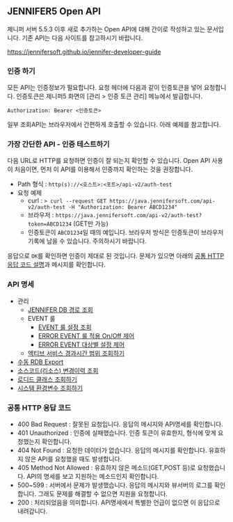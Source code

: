 ## JENNIFER5 Open API

제니퍼 서버 5.5.3 이후 새로 추가하는 Open API에 대해 간이로 작성하고 있는 문서입니다. 기존 API는 다음 사이트를 참고하시기 바랍니다.

https://jennifersoft.github.io/jennifer-developer-guide


### 인증 하기

모든 API는 인증정보가 필요합니다. 요청 헤더에 다음과 같이 인증토큰을 넣어 요청합니다. 인증토큰은 제니퍼5 화면의 [관리 > 인증 토큰 관리] 메뉴에서 발급합니다.

`Authorization: Bearer <인증토큰>`

일부 조회API는 브라우저에서 간편하게 호출할 수 있습니다. 아래 예제를 참고합니다.

### 가장 간단한 API - 인증 테스트하기

다음 URL로 HTTP를 요청하면 인증이 잘 되는지 확인할 수 있습니다. Open API 사용이 처음이면, 먼저 이 API를 이용해서 인증까지 확인하는 것을 권장합니다.

- Path 형식 : `http(s)://<호스트>:<포트>/api-v2/auth-test`
- 요청 예제 
    - curl : `> curl --request GET https://java.jennifersoft.com/api-v2/auth-test -H "Authorization: Bearer ABCD1234"`
    - 브라우저 : `https://java.jennifersoft.com/api-v2/auth-test?token=ABCD1234` (GET만 가능)
    - 인증토큰이 `ABCD1234`일 때의 예입니다. 브라우저 방식은 인증토큰이 브라우저 기록에 남을 수 있습니다. 주의하시기 바랍니다.

응답으로 `OK`를 확인하면 인증이 제대로 된 것입니다. 문제가 있으면 아래의 [공통 HTTP 응답 코드 설명](#공통-HTTP-응답-코드)과 메시지를 확인합니다.

### API 명세

- 관리
    - [JENNIFER DB 경로 조회](spec/db-path.md)
    - EVENT 룰
        - [EVENT 룰 설정 조회](spec/manage-rule-event.md)
        - [ERROR EVENT 룰 적용 On/Off 제어](spec/manage-rule-event-error-applied.md)
        - [ERROR EVENT 대상별 설정 제어](spec/manage-rule-event-error-individual.md)
    - [액티브 서비스 경과시간 범위 조회하기](spec/active-service-color-range-boundary.md)
- [수동 RDB Export](spec/manual-rdb-export.md)
- [소스코드(리소스) 변경이력 조회](spec/deploy.md)
- [로디드 클래스 조회하기](spec/loaded-class.md)
- [시스템 환경변수 조회하기](spec/environment-variable.md)
    
### 공통 HTTP 응답 코드

- 400 Bad Request : 잘못된 요청입니다. 응답의 메시지와 API명세를 확인합니다.
- 401 Unauthorized : 인증에 실패했습니다. 인증 토큰이 유효한지, 형식에 맞게 요청했는지 확인합니다.
- 404 Not Found : 요청한 데이터가 없습니다. 응답의 메시지를 확인합니다. 유효하지 않은 API를 요청했을 때도 발생합니다.
- 405 Method Not Allowed : 유효하지 않은 메소드(GET,POST 등)로 요청했습니다. API의 명세를 보고 지원하는 메소드인지 확인합니다.
- 500~599 : 서버에서 문제가 발생했습니다. 응답의 메시지와 뷰서버의 로그를 확인합니다. 그래도 문제를 해결할 수 없으면 지원을 요청합니다.
- 200 : 처리되었음을 의미합니다. API명세에서 특별한 언급이 없으면 이 응답으로 내려갑니다.
